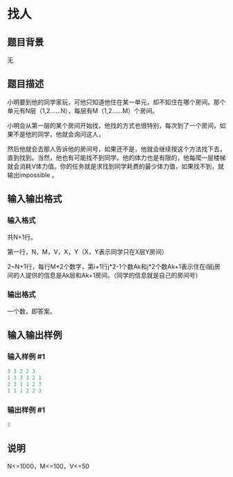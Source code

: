 # 找人

## 题目背景

无

## 题目描述

小明要到他的同学家玩，可他只知道他住在某一单元，却不知住在哪个房间。那个单元有N层（1,2……N），每层有M（1,2……M）个房间。

小明会从第一层的某个房间开始找，他找的方式也很特别，每次到了一个房间，如果不是他的同学，他就会询问这人，

然后他就会去那人告诉他的房间号，如果还不是，他就会继续按这个方法找下去，直到找到。当然，他也有可能找不到同学。他的体力也是有限的，他每爬一层楼梯就会消耗V体力值。你的任务就是求找到同学耗费的最少体力值，如果找不到，就输出impossible 。

## 输入输出格式

### 输入格式

共N+1行。

第一行，N，M，V，X，Y（X，Y表示同学只在X层Y房间）

2~N+1行，每行M\*2个数字，第i+1行j\*2-1个数Ak和j\*2个数Ak+1表示住在i层j房间的人提供的信息是Ak层和Ak+1房间。（同学的信息就是自己的房间号）

### 输出格式

一个数，即答案。

## 输入输出样例

### 输入样例 #1

```cpp
3 3 2 2 3
1 3 3 3 2 1
2 3 1 1 2 3
1 1 1 2 2 3

```
### 输出样例 #1

```cpp
2
```


## 说明

N<=1000，M<=100，V<=50

